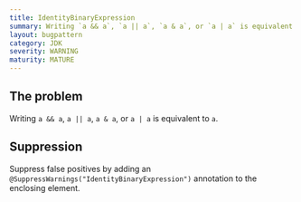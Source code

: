 ```yaml
---
title: IdentityBinaryExpression
summary: Writing `a && a`, `a || a`, `a & a`, or `a | a` is equivalent to `a`.
layout: bugpattern
category: JDK
severity: WARNING
maturity: MATURE
---
```


<!--
*** AUTO-GENERATED, DO NOT MODIFY ***
To make changes, edit the @BugPattern annotation or the explanation in docs/bugpattern.
-->

## The problem
Writing `a && a`, `a || a`, `a & a`, or `a | a` is equivalent to `a`.

## Suppression
Suppress false positives by adding an `@SuppressWarnings("IdentityBinaryExpression")` annotation to the enclosing element.
